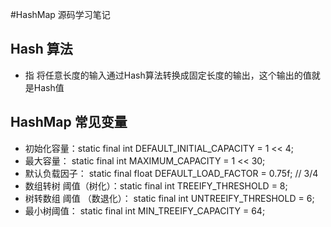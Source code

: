 #HashMap 源码学习笔记
##  Hash 算法 
*  指 将任意长度的输入通过Hash算法转换成固定长度的输出，这个输出的值就是Hash值
## HashMap 常见变量
* 初始化容量：static final int DEFAULT_INITIAL_CAPACITY = 1 << 4; 
* 最大容量：  static final int MAXIMUM_CAPACITY = 1 << 30;
* 默认负载因子： static final float DEFAULT_LOAD_FACTOR = 0.75f; // 3/4
* 数组转树 阈值（树化）：static final int TREEIFY_THRESHOLD = 8;
* 树转数组 阈值 （数退化）： static final int UNTREEIFY_THRESHOLD = 6;
* 最小树阈值： static final int MIN_TREEIFY_CAPACITY = 64;
